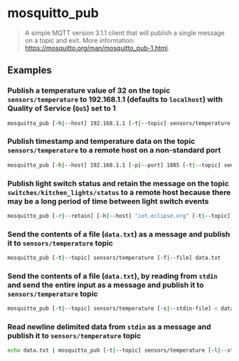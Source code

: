 # mosquitto_pub

> A simple MQTT version 3.1.1 client that will publish a single message on a topic and exit. More information: <https://mosquitto.org/man/mosquitto_pub-1.html>.

## Examples

### Publish a temperature value of 32 on the topic `sensors/temperature` to 192.168.1.1 (defaults to `localhost`) with Quality of Service (`QoS`) set to 1

```bash
mosquitto_pub [-h|--host] 192.168.1.1 [-t|--topic] sensors/temperature [-m|--message] 32 [-q|--qos] 1
```

### Publish timestamp and temperature data on the topic `sensors/temperature` to a remote host on a non-standard port

```bash
mosquitto_pub [-h|--host] 192.168.1.1 [-p|--port] 1885 [-t|--topic] sensors/temperature [-m|--message] "1266193804 32"
```

### Publish light switch status and retain the message on the topic `switches/kitchen_lights/status` to a remote host because there may be a long period of time between light switch events

```bash
mosquitto_pub [-r|--retain] [-h|--host] "iot.eclipse.org" [-t|--topic] switches/kitchen_lights/status [-m|--message] "on"
```

### Send the contents of a file (`data.txt`) as a message and publish it to `sensors/temperature` topic

```bash
mosquitto_pub [-t|--topic] sensors/temperature [-f|--file] data.txt
```

### Send the contents of a file (`data.txt`), by reading from `stdin` and send the entire input as a message and publish it to `sensors/temperature` topic

```bash
mosquitto_pub [-t|--topic] sensors/temperature [-s|--stdin-file] < data.txt
```

### Read newline delimited data from `stdin` as a message and publish it to `sensors/temperature` topic

```bash
echo data.txt | mosquitto_pub [-t|--topic] sensors/temperature [-l|--stdin-line]
```
